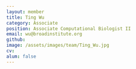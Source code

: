 ```yaml
---
layout: member
title: Ting Wu
category: Associate
position: Associate Computational Biologist II
email: wu@broadinstitute.org
github: 
image: /assets/images/team/Ting_Wu.jpg
cv:
alum: false
---
```


